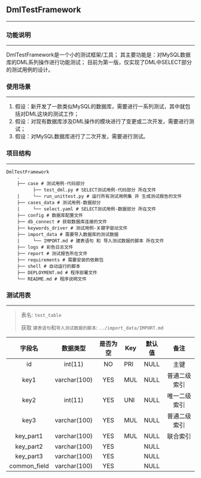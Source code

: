 ## DmlTestFramework

---

### 功能说明

---

DmlTestFramework是一个小的测试框架/工具；
其主要功能是：对MySQL数据库的DML系列操作进行功能测试；
目前为第一版，仅实现了DML中SELECT部分的测试用例的设计。


### 使用场景

---

1. 假设：新开发了一款类似MySQL的数据库，需要进行一系列测试，其中就包括对DML这块的测试工作；
2. 假设：对现有数据库涉及DML操作的模块进行了变更或二次开发，需要进行测试；
3. 假设：对MySQL数据库进行了二次开发，需要进行测试。

### 项目结构

---

```
DmlTestFramework 
    .
    ├── case # 测试用例-代码部分
          ├── test_dml.py # SELECT测试用例-代码部分 所在文件
    |     └── run_unittest.py # 运行所有测试用例集 并 生成测试报告的文件
    ├── cases_data # 测试用例-数据部分
    |     └── select.yaml # SELECT测试用例-数据部分 所在文件
    ├── config # 数据库配置文件
    ├── db_connect # 获取数据库连接的文件
    ├── keywords_driver # 测试用例-关键字驱动文件
    ├── import_data # 需要导入数据库的测试数据
    |     └── IMPORT.md # 建表语句 和 导入测试数据的脚本 所在文件
    ├── logs # 彩色日志文件
    ├── report # 测试报告所在文件
    ├── requirements # 需要安装的依赖包
    ├── shell # 自动运行的脚本
    ├── DEPLOYMENT.md # 程序部署文件
    └── README.md # 程序说明文件
```

### 测试用表

---

>  表名: `test_table` 
> 
>  获取 `建表语句`和`导入测试数据的脚本`: `../import_data/IMPORT.md` 

|  字段名  |     数据类型     | 是否为空 | Key | 默认值 | 备注  |
|:-----:|:------------:|:---:|----|:----:|:----:|
|  id   |   int(11)    | NO  | PRI | NULL |  主键  | 
| key1  | varchar(100) | YES | MUL | NULL | 普通二级索引 |
| key2  |   int(11)    | YES | UNI | NULL | 唯一二级索引 | 
| key3  | varchar(100) | YES | MUL | NULL | 普通二级索引 |  
| key_part1 | varchar(100) | YES | MUL | NULL | 联合索引 | 
| key_part2 | varchar(100) | YES |    | NULL |      | 
| key_part3 | varchar(100) | YES |    | NULL |      |  
| common_field | varchar(100) | YES |    | NULL |      | 







